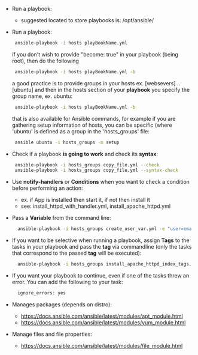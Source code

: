 * Run a playbook:
   -  suggested located to store playbooks is: /opt/ansible/
* Run a playbook:
   ```sh
    ansible-playbook -i hosts playBookName.yml
   ```
   if you don't wish to provide "become: true" in your playbook (being root), then do the following
   ```sh
    ansible-playbook -i hosts playBookName.yml -b
   ```
   a good practice is to provide groups in your hosts ex. [websevers] .. [ubuntu] and then in the hosts section of your **playbook** you specify the group name, ex. ubuntu:
   ```sh
    ansible-playbook -i hosts playBookName.yml -b
   ```
   that is also available for Ansible commands, for example if you are gathering setup information of hosts, you can be specific (where 'ubuntu' is defined as a group in the 'hosts_groups' file: 
   ```sh
    ansible ubuntu -i hosts_groups -m setup
   ```
* Check if a playbook **is going to work** and check its **syntax**:
   ```sh
    ansible-playbook -i hosts_groups copy_file.yml --check
    ansible-playbook -i hosts_groups copy_file.yml --syntax-check
   ```
   
* Use **notify-handlers** or **Conditions** when you want to check a condition before performing an action:
   -  ex. if App is installed then start it, if not then install it
   - see: install_httpd_with_handler.yml, install_apache_httpd.yml 

* Pass a **Variable** from the command line:
   ```sh
     ansible-playbook -i hosts_groups create_user_var.yml -e "user=emanuel"
   ```
* If you want to be selective when running a playbook, assign **Tags** to the tasks in your playbook and pass the **tag** via commandline (only the tasks that correspond to the passed **tag** will be executed):
   ```sh
     ansible-playbook -i hosts_groups install_apache_httpd_index_tags.yml --tags "start_apache"
   ```
* If you want your playbook to continue, even if one of the tasks threw an error. You can add the following to your task:
   ```sh
     ignore_errors: yes
   ```
* Manages packages (depends on distro):
   -  https://docs.ansible.com/ansible/latest/modules/apt_module.html
   -  https://docs.ansible.com/ansible/latest/modules/yum_module.html

* Manage files and file properties:
   -  https://docs.ansible.com/ansible/latest/modules/file_module.html
